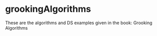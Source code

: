 # grookingAlgorithms

These are the algorithms and DS examples given in the book: Grooking Algorithms
